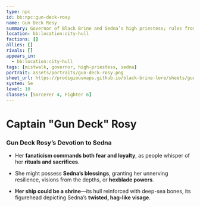 ```yaml
---
type: npc
id: bb:npc:gun-deck-rosy
name: Gun Deck Rosy
summary: Governor of Black Brine and Sedna’s high priestess; rules from City Hull with iron poise and ritual scars.
location: bb:location:city-hull
factions: []
allies: []
rivals: []
appears_in:
  - bb:location:city-hull
tags: [mistwalk, governor, high-priestess, sedna]
portrait: assets/portraits/gun-deck-rosy.png
sheet_url: https://prodigiousmaps.github.io/black-brine-lore/sheets/gun-deck-rosy.pdf   # or external link
system: 5e
level: 10
classes: [Sorcerer 4, Fighter 6]
---
```



# Captain "Gun Deck" Rosy

### **Gun Deck Rosy’s Devotion to Sedna**

- Her **fanaticism commands both fear and loyalty**, as people whisper of her **rituals and sacrifices**.

- She might possess **Sedna’s blessings**, granting her unnerving resilience, visions from the depths, or **hexblade powers**.

- **Her ship could be a shrine**—its hull reinforced with deep-sea bones, its figurehead depicting Sedna’s **twisted, hag-like visage**.

